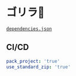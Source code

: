 # ゴリラ🦍

[`dependencies.json`](https://github.com/miyako/Gorilla/blob/main/Gorilla/Project/Sources/dependencies.json)

## CI/CD

```yml
pack_project: 'true'
use_standard_zip: 'true'
```
